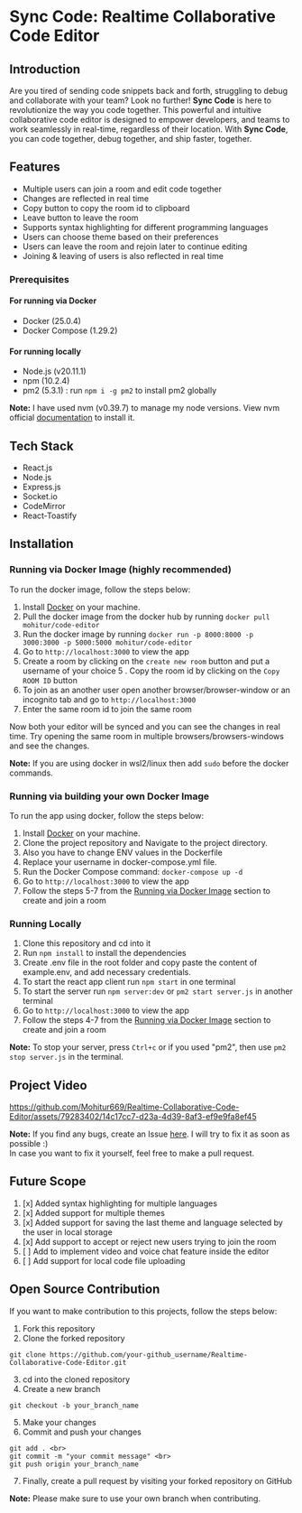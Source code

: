 # Sync Code: Realtime Collaborative Code Editor

## Introduction

Are you tired of sending code snippets back and forth, struggling to debug and collaborate with your team? Look no further! **Sync Code** is here to revolutionize the way you code together. This powerful and intuitive collaborative code editor is designed to empower developers, and teams to work seamlessly in real-time, regardless of their location. With **Sync Code**, you can code together, debug together, and ship faster, together.

## Features

- Multiple users can join a room and edit code together
- Changes are reflected in real time
- Copy button to copy the room id to clipboard
- Leave button to leave the room
- Supports syntax highlighting for different programming languages
- Users can choose theme based on their preferences
- Users can leave the room and rejoin later to continue editing
- Joining & leaving of users is also reflected in real time

### Prerequisites

#### For running via Docker

- Docker (25.0.4)
- Docker Compose (1.29.2)

#### For running locally

- Node.js (v20.11.1)
- npm (10.2.4)
- pm2 (5.3.1) : run `npm i -g pm2` to install pm2 globally

**Note:** I have used nvm (v0.39.7) to manage my node versions. View nvm official [documentation](https://github.com/nvm-sh/nvm) to install it.

## Tech Stack

- React.js
- Node.js
- Express.js
- Socket.io
- CodeMirror
- React-Toastify

## Installation

### Running via Docker Image (highly recommended)

To run the docker image, follow the steps below:

1. Install [Docker](https://www.docker.com/) on your machine.
2. Pull the docker image from the docker hub by running `docker pull mohitur/code-editor`
3. Run the docker image by running `docker run -p 8000:8000 -p 3000:3000 -p 5000:5000 mohitur/code-editor`
4. Go to `http://localhost:3000` to view the app
5. Create a room by clicking on the `create new room` button and put a username of your choice
   5 . Copy the room id by clicking on the `Copy ROOM ID` button
6. To join as an another user open another browser/browser-window or an incognito tab and go to `http://localhost:3000`
7. Enter the same room id to join the same room

Now both your editor will be synced and you can see the changes in real time. Try opening the same room in multiple browsers/browsers-windows and see the changes.

**Note:** If you are using docker in wsl2/linux then add `sudo` before the docker commands.

### Running via building your own Docker Image

To run the app using docker, follow the steps below:

1. Install [Docker](https://www.docker.com/) on your machine.
2. Clone the project repository and Navigate to the project directory.
3. Also you have to change ENV values in the Dockerfile
4. Replace your username in docker-compose.yml file.
5. Run the Docker Compose command: `docker-compose up -d`
6. Go to `http://localhost:3000` to view the app
7. Follow the steps 5-7 from the [Running via Docker Image](https://github.com/Mohitur669/Realtime-Collaborative-Code-Editor?tab=readme-ov-file#running-via-docker-image) section to create and join a room

### Running Locally

1. Clone this repository and cd into it
2. Run `npm install` to install the dependencies
3. Create .env file in the root folder and copy paste the content of example.env, and add necessary credentials.
4. To start the react app client run `npm start` in one terminal
5. To start the server run `npm server:dev` or `pm2 start server.js` in another terminal
6. Go to `http://localhost:3000` to view the app
7. Follow the steps 4-7 from the [Running via Docker Image](https://github.com/Mohitur669/Realtime-Collaborative-Code-Editor?tab=readme-ov-file#running-via-docker-image) section to create and join a room

**Note:** To stop your server, press `Ctrl+c` or if you used "pm2", then use `pm2 stop server.js` in the terminal.

## Project Video

https://github.com/Mohitur669/Realtime-Collaborative-Code-Editor/assets/79283402/14c17cc7-d23a-4d39-8af3-ef9e9fa8ef45

**Note:** If you find any bugs, create an Issue [here](https://github.com/Mohitur669/Realtime-Collaborative-Code-Editor/issues). I will try to fix it as soon as possible :) <br>
In case you want to fix it yourself, feel free to make a pull request.

## Future Scope

1. [x] Added syntax highlighting for multiple languages
2. [x] Added support for multiple themes
3. [x] Added support for saving the last theme and language selected by the user in local storage
4. [x] Add support to accept or reject new users trying to join the room
5. [ ] Add to implement video and voice chat feature inside the editor
6. [ ] Add support for local code file uploading

## Open Source Contribution

If you want to make contribution to this projects, follow the steps below:

1. Fork this repository
2. Clone the forked repository <br>

```
git clone https://github.com/your-github_username/Realtime-Collaborative-Code-Editor.git
```

3. cd into the cloned repository
4. Create a new branch <br>

```
git checkout -b your_branch_name
```

5.  Make your changes
6.  Commit and push your changes <br>

```
git add . <br>
git commit -m "your commit message" <br>
git push origin your_branch_name
```

7. Finally, create a pull request by visiting your forked repository on GitHub

**Note:** Please make sure to use your own branch when contributing.



